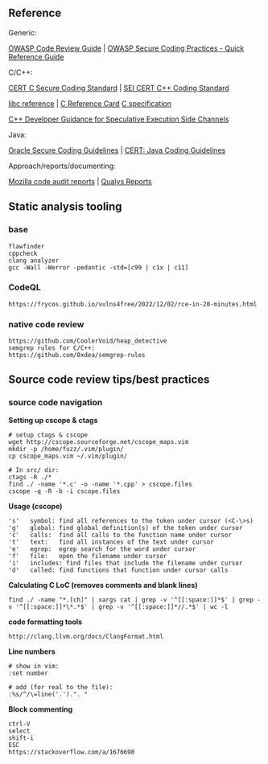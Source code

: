 
## Reference

 Generic:

 [OWASP Code Review Guide](https://www.owasp.org/index.php/OWASP_Code_Review_Guide_Table_of_Contents) | [OWASP Secure Coding Practices - Quick Reference Guide](https://www.owasp.org/index.php/OWASP_Secure_Coding_Practices_-_Quick_Reference_Guide)

 C/C++: 
 
 [CERT C Secure Coding Standard](https://www.securecoding.cert.org/confluence/display/c/SEI+CERT+C+Coding+Standard) | [SEI CERT C++ Coding Standard](https://www.securecoding.cert.org/confluence/pages/viewpage.action?pageId=637)

 [libc reference](../res/thirdparty/libc-reference.pdf) | [C Reference Card](../res/thirdparty/c-ref-card.pdf) [C specification](../res/thirdparty/c-specification.pdf)

 [C++ Developer Guidance for Speculative Execution Side Channels](https://docs.microsoft.com/en-us/cpp/security/developer-guidance-speculative-execution)

 Java:

 [Oracle Secure Coding Guidelines](http://www.oracle.com/technetwork/java/seccodeguide-139067.html) | [CERT: Java Coding Guidelines](https://www.securecoding.cert.org/confluence/display/java/Java+Coding+Guidelines)

 Approach/reports/documenting:

 [Mozilla code audit reports](https://wiki.mozilla.org/MOSS/Secure_Open_Source/Completed) | [Qualys Reports](https://www.qualys.com/research/security-advisories/)

## Static analysis tooling

### base

```
flawfinder
cppcheck
clang analyzer
gcc -Wall -Werror -pedantic -std=[c99 | c1x | c11]
```

### CodeQL

    https://frycos.github.io/vulns4free/2022/12/02/rce-in-20-minutes.html

### native code review

```
https://github.com/CoolerVoid/heap_detective
semgrep rules for C/C++:
https://github.com/0xdea/semgrep-rules
```

## Source code review tips/best practices

### source code navigation

**Setting up cscope & ctags**

```
# setup ctags & cscope
wget http://cscope.sourceforge.net/cscope_maps.vim
mkdir -p /home/fuzz/.vim/plugin/
cp cscope_maps.vim ~/.vim/plugin/

# In src/ dir:
ctags -R ./*
find ./ -name '*.c' -o -name '*.cpp' > cscope.files
cscope -q -R -b -i cscope.files
```

**Usage (cscope)**

```
's'   symbol: find all references to the token under cursor (<C-\>s)
'g'   global: find global definition(s) of the token under cursor
'c'   calls:  find all calls to the function name under cursor
't'   text:   find all instances of the text under cursor
'e'   egrep:  egrep search for the word under cursor
'f'   file:   open the filename under cursor
'i'   includes: find files that include the filename under cursor
'd'   called: find functions that function under cursor calls
```

**Calculating C LoC (removes comments and blank lines)**

    find ./ -name "*.[ch]" | xargs cat | grep -v '^[[:space:]]*$' | grep -v '^[[:space:]]*\*.*$' | grep -v '^[[:space:]]*//.*$' | wc -l

**code formatting tools**

    http://clang.llvm.org/docs/ClangFormat.html

**Line numbers**

```
# show in vim:
:set number

# add (for real to the file):
:%s/^/\=line('.').". "
```

**Block commenting**

    ctrl-V
    select
    shift-i
    ESC
    https://stackoverflow.com/a/1676690
